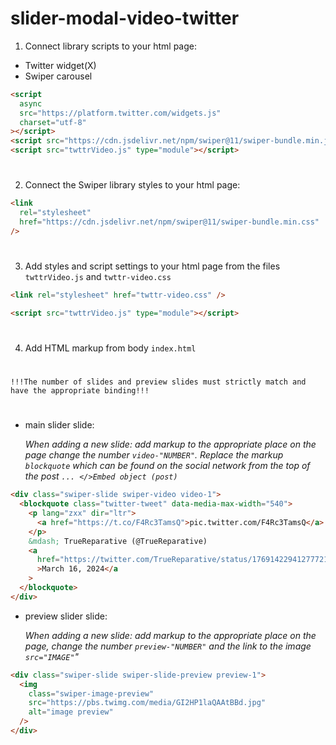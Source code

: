 # slider-modal-video-twitter

1. Connect library scripts to your html page:

- Twitter widget(X)
- Swiper carousel

```html
<script
  async
  src="https://platform.twitter.com/widgets.js"
  charset="utf-8"
></script>
<script src="https://cdn.jsdelivr.net/npm/swiper@11/swiper-bundle.min.js"></script>
<script src="twttrVideo.js" type="module"></script>
```

#

2. Connect the Swiper library styles to your html page:

```html
<link
  rel="stylesheet"
  href="https://cdn.jsdelivr.net/npm/swiper@11/swiper-bundle.min.css"
/>
```

#

3. Add styles and script settings to your html page from the files `twttrVideo.js` and `twttr-video.css`

```html
<link rel="stylesheet" href="twttr-video.css" />

<script src="twttrVideo.js" type="module"></script>
```

#

4. Add HTML markup from body `index.html`

#

`!!!The number of slides and preview slides must strictly match and have the appropriate binding!!!`

#

- main slider slide:

  _When adding a new slide: add markup to the appropriate place on the page change the number `video-"NUMBER"`. Replace the markup `blockquote` which can be found on the social network from the top of the post `... </>Embed object (post)`_

```html
<div class="swiper-slide swiper-video video-1">
  <blockquote class="twitter-tweet" data-media-max-width="540">
    <p lang="zxx" dir="ltr">
      <a href="https://t.co/F4Rc3TamsQ">pic.twitter.com/F4Rc3TamsQ</a>
    </p>
    &mdash; TrueReparative (@TrueReparative)
    <a
      href="https://twitter.com/TrueReparative/status/1769142294127772137?ref_src=twsrc%5Etfw"
      >March 16, 2024</a
    >
  </blockquote>
</div>
```

- preview slider slide:

  _When adding a new slide: add markup to the appropriate place on the page, change the number `preview-"NUMBER"` and the link to the image `src="IMAGE"`"_

```html
<div class="swiper-slide swiper-slide-preview preview-1">
  <img
    class="swiper-image-preview"
    src="https://pbs.twimg.com/media/GI2HP1laQAAtBBd.jpg"
    alt="image preview"
  />
</div>
```
